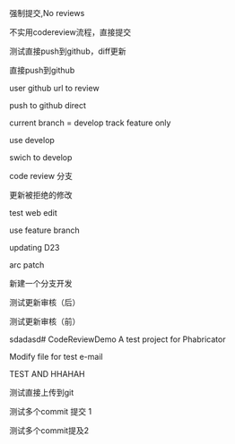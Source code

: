 强制提交,No reviews

不实用codereview流程，直接提交	

测试直接push到github，diff更新

直接push到github

user github url to review

push to github direct

current branch = develop
track feature only

use develop

swich to develop

code review 分支

更新被拒绝的修改

test web edit

use feature branch

updating D23

arc patch

新建一个分支开发

测试更新审核（后）

测试更新审核（前）

sdadasd# CodeReviewDemo
A test project for Phabricator

Modify file for test e-mail

TEST AND HHAHAH

测试直接上传到git

测试多个commit 提交 1

测试多个commit提及2
